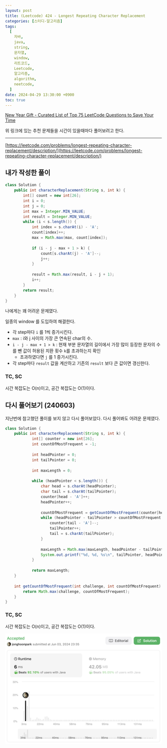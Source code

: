 ```yaml
---
layout: post
title: (Leetcode) 424 - Longest Repeating Character Replacement
categories: [스터디-알고리즘]
tags:
  [
    자바,
    java,
    string,
    문자열,
    window,
    리트코드,
    Leetcode,
    알고리즘,
    algorithm,
    neetcode,
  ]
date: 2024-04-29 13:30:00 +0900
toc: true
---
```


[New Year Gift - Curated List of Top 75 LeetCode Questions to Save Your Time](https://www.teamblind.com/post/New-Year-Gift---Curated-List-of-Top-75-LeetCode-Questions-to-Save-Your-Time-OaM1orEU)

위 링크에 있는 추천 문제들을 시간이 있을때마다 풀어보려고 한다.

---

[https://leetcode.com/problems/longest-repeating-character-replacement/description/](https://leetcode.com/problems/longest-repeating-character-replacement/description/)

## 내가 작성한 풀이

```java
class Solution {
    public int characterReplacement(String s, int k) {
        int[] count = new int[26];
        int i = 0;
        int j = 0;
        int max = Integer.MIN_VALUE;
        int result = Integer.MIN_VALUE;
        while (i < s.length()) {
            int index = s.charAt(i) - 'A';
            count[index]++;
            max = Math.max(max, count[index]);

            if (i - j - max + 1 > k) {
                count[s.charAt(j) - 'A']--;
                j++;
            }

            result = Math.max(result, i - j + 1);
            i++;
        }
        return result;
    }
}
```

나에게는 꽤 어려운 문제였다.

일종의 window 를 도입하여 해결한다.

- 각 step마다 `i` 를 1씩 증가시킨다.
- `max` : i와 j 사이의 가장 큰 연속된 char의 수.
- `i - j - max + 1 > k` : 현재 부분 문자열의 길이에서 가장 많이 등장한 문자의 수를 뺀 값이 허용된 치환 횟수 `k`를 초과하는지 확인
  - 초과하였다면 `j` 를 1 증가시킨다.
- 각 step마다 `result` 값을 계산하고 기존의 `result` 보다 큰 값이면 갱신한다.

### TC, SC

시간 복잡도는 O(n)이고, 공간 복잡도는 O(1)이다.

## 다시 풀어보기 (240603)

지난번에 참고했던 풀이를 보지 않고 다시 풀어보았다. 다시 풀어봐도 어려운 문제였다.

```java
class Solution {
    public int characterReplacement(String s, int k) {
            int[] counter = new int[26];
            int countOfMostFrequent = -1;

            int headPointer = 0;
            int tailPointer = 0;

            int maxLength = 0;

            while (headPointer < s.length()) {
                char head = s.charAt(headPointer);
                char tail = s.charAt(tailPointer);
                counter[head - 'A']++;
                headPointer++;

                countOfMostFrequent = getCountOfMostFrequent(counter[head - 'A'], countOfMostFrequent);
                while (headPointer - tailPointer > countOfMostFrequent + k) {
                    counter[tail - 'A']--;
                    tailPointer++;
                    tail = s.charAt(tailPointer);
                }

                maxLength = Math.max(maxLength, headPointer - tailPointer);
                System.out.printf("%d, %d, %s\n", tailPointer, headPointer, s.substring(tailPointer, headPointer));
            }

            return maxLength;
    }

    int getCountOfMostFrequent(int challenge, int countOfMostFrequent) {
        return Math.max(challenge, countOfMostFrequent);
    }
}
```

### TC, SC

시간 복잡도는 O(n)이고, 공간 복잡도는 O(1)이다.

![final result](/assets/images/2024-04-29-leetcode-424/final-result.png)
